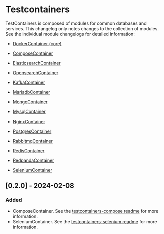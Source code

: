 # Testcontainers

TestContainers is composed of modules for common databases and services. This changelog only notes changes to the collection of modules. See the individual module changelogs for detailed information:

- [DockerContainer (core)](https://github.com/testcontainers/testcontainers-ruby/tree/main/core/CHANGELOG.md)

- [ComposeContainer](https://github.com/testcontainers/testcontainers-ruby/tree/main/compose/CHANGELOG.md)

- [ElasticsearchContainer](https://github.com/testcontainers/testcontainers-ruby/tree/main/elasticsearch/CHANGELOG.md)
- [OpensearchContainer](https://github.com/testcontainers/testcontainers-ruby/tree/main/opensearch/CHANGELOG.md)
- [KafkaContainer](https://github.com/testcontainers/testcontainers-ruby/tree/main/kafka/CHANGELOG.md)

- [MariadbContainer](https://github.com/testcontainers/testcontainers-ruby/tree/main/mariadb/CHANGELOG.md)

- [MongoContainer](https://github.com/testcontainers/testcontainers-ruby/tree/main/mongo/CHANGELOG.md)

- [MysqlContainer](https://github.com/testcontainers/testcontainers-ruby/tree/main/mysql/CHANGELOG.md)

- [NginxContainer](https://github.com/testcontainers/testcontainers-ruby/tree/main/nginx/CHANGELOG.md)

- [PostgresContainer](https://github.com/testcontainers/testcontainers-ruby/tree/main/postgres/CHANGELOG.md)

- [RabbitmqContainer](https://github.com/testcontainers/testcontainers-ruby/tree/main/rabbitmq/CHANGELOG.md)

- [RedisContainer](https://github.com/testcontainers/testcontainers-ruby/tree/main/redis/CHANGELOG.md)

- [RedpandaContainer](https://github.com/testcontainers/testcontainers-ruby/tree/main/redpanda/CHANGELOG.md)

- [SeleniumContainer](https://github.com/testcontainers/testcontainers-ruby/tree/main/selenium/CHANGELOG.md)

## [0.2.0] - 2024-02-08

### Added

- ComposeContainer. See the [testcontainers-compose readme](https://github.com/testcontainers/testcontainers-ruby/tree/main/compose/README.md) for more information.
- SeleniumContainer. See the [testcontainers-selenium readme](https://github.com/testcontainers/testcontainers-ruby/tree/main/selenium/README.md) for more information.
